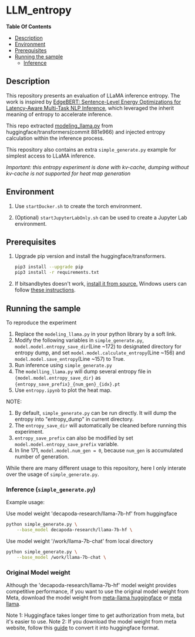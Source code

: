 # LLM_entropy

**Table Of Contents**

- [Description](#description)
- [Environment](#environment)
- [Prerequisites](#prerequisites)
- [Running the sample](#running-the-sample)
	- [Inference](#inference)

## Description

This repository presents an evaluation of LLaMA inference entropy.
The work is inspired by [EdgeBERT: Sentence-Level Energy Optimizations for Latency-Aware Multi-Task NLP Inference](https://arxiv.org/abs/2011.14203), which leveraged the inherit meaning of entropy to accelerate inference.

This repo extracted [modeling_llama.py](https://github.com/huggingface/transformers/blob/881e966aced6f0f208f43d7b7e7e55bc680f8fa5/src/transformers/models/llama/modeling_llama.py) from huggingface/transformers(commit 881e966) and injected entropy calculation within the inference process.

This repository also contains an extra `simple_generate.py` example for simplest access to LLaMA inference.

*Important: this entropy experiment is done with kv-cache, dumping without kv-cache is not supported for heat map generation*

## Environment

1. Use `startDocker.sh` to create the torch environment.

2. (Optional) `startJupyterLabOnly.sh` can be used to create a Jupyter Lab environment.

## Prerequisites

1. Upgrade pip version and install the huggingface/transformers.
    ```bash
    pip3 install --upgrade pip
    pip3 install -r requirements.txt
    ```

2. If bitsandbytes doesn't work, [install it from source.](https://github.com/TimDettmers/bitsandbytes/blob/main/compile_from_source.md) Windows users can follow [these instructions](https://github.com/tloen/alpaca-lora/issues/17).

## Running the sample

To reproduce the experiment
1. Replace the `modeling_llama.py` in your python library by a soft link.
2. Modify the following variables in `simple_generate.py`, `model.model.entropy_save_dir`(Line ~172) to designated directory for entropy dump, and set `model.model.calculate_entropy`(Line ~156) and `model.model.save_entropy`(Line ~157) to True.
3. Run inference using `simple_generate.py`
4. The `modelling_llama.py` will dump several entropy file in `{model.model.entropy_save_dir}` as `{entropy_save_prefix}_{num_gen}_{idx}.pt`
5. Use `entropy.ipynb` to plot the heat map.

NOTE:
1. By default, `simple_generate.py` can be run directly. It will dump the entropy into "entropy_dump" in current directory.
2. The `entropy_save_dir` will automatically be cleaned before running this experiment.
3. `entropy_save_prefix` can also be modified by set `model.model.entropy_save_prefix` variable.
4. In line 171, `model.model.num_gen = 0`, because `num_gen` is accumulated number of generation.

While there are many different usage to this repository, here I only interate over the usage of `simple_generate.py`.

### Inference (`simple_generate.py`)

Example usage:

Use model weight 'decapoda-research/llama-7b-hf' from huggingface
```bash
python simple_generate.py \
    --base_model decapoda-research/llama-7b-hf \
```

Use model weight '/work/llama-7b-chat' from local directory
```bash
python simple_generate.py \
    --base_model /work/llama-7b-chat \
```

### Original Model weight

Although the 'decapoda-research/llama-7b-hf' model weight provides competitive performance, if you want to use the original model weight from Meta, download the model weight from [meta-llama huggingface](https://huggingface.co/meta-llama) or [meta llama](https://ai.meta.com/llama/).

Note 1: Huggingface takes longer time to get authorization from meta, but it's easier to use.
Note 2: If you download the model weight from meta website, follow this [guide](https://huggingface.co/docs/transformers/main/model_doc/llama) to convert it into huggingface format.
